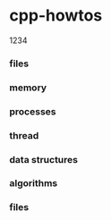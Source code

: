 # cpp-howtos
1234

### files

### memory

### processes

### thread

### data structures

### algorithms

### files
